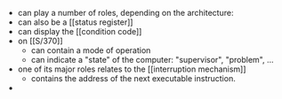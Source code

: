 - can play a number of roles, depending on the architecture:
- can also be a [[status register]]
- can display the [[condition code]]
- on [[S/370]]
	- can contain a mode of operation
	- can indicate a "state" of the computer: "supervisor", "problem", ...
- one of its major roles relates to the [[interruption mechanism]]
	- contains the address of the next executable instruction.
-